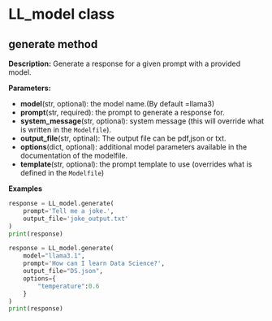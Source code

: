# LL_model class

## generate method


**Description:** Generate a response for a given prompt with a provided model. 

**Parameters:**

- **model**(str, optional): the model name.(By default =llama3)
- **prompt**(str, required): the prompt to generate a response for.
- **system_message**(str, optional): system message (this will override what is written in the `Modelfile`).
- **output_file**(str, optinal): The output file can be pdf,json or txt.
- **options**(dict, optional): additional model parameters available in the documentation of the modelfile.
- **template**(str, optional): the prompt template to use (overrides what is defined in the `Modelfile`)

**Examples**

~~~python
response = LL_model.generate( 
    prompt='Tell me a joke.',
    output_file='joke_output.txt'
)
print(response)
~~~

~~~python
response = LL_model.generate(
    model="llama3.1",
    prompt='How can I learn Data Science?',
    output_file="DS.json",
    options={
        "temperature":0.6
    }
)
print(response)
~~~
